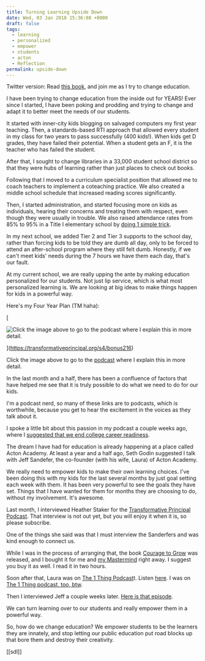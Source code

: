 ```yaml
---
title: Turning Learning Upside Down
date: Wed, 03 Jan 2018 15:36:08 +0000
draft: false
tags:
  - learning
  - personalized
  - empower
  - students
  - acton
  - Reflection
permalink: upside-down
---
```


Twitter version: Read [this book](http://amzn.to/2qhqhQZ), and join me as I try to change education.

I have been trying to change education from the inside out for YEARS! Ever since I started, I have been poking and prodding and trying to change and adapt it to better meet the needs of our students.

It started with inner-city kids blogging on salvaged computers my first year teaching. Then, a standards-based RTI approach that allowed every student in my class for two years to pass successfully (400 kids!). When kids get D grades, they have failed their potential. When a student gets an F, it is the teacher who has failed the student.

After that, I sought to change libraries in a 33,000 student school district so that they were hubs of learning rather than just places to check out books.

Following that I moved to a curriculum specialist position that allowed me to coach teachers to implement a coteaching practice. We also created a middle school schedule that increased reading scores significantly.

Then, I started administration, and started focusing more on kids as individuals, hearing their concerns and treating them with respect, even though they were usually in trouble. We also raised attendance rates from 85% to 95% in a Title I elementary school by [doing 1 simple trick](https://www.youtube.com/watch?v=Xz_zKCgCLnQ&t=11s).

In my next school, we added Tier 2 and Tier 3 supports to the school day, rather than forcing kids to be told they are dumb all day, only to be forced to attend an after-school program where they still felt dumb. Honestly, if we can't meet kids' needs during the 7 hours we have them each day, that's our fault.

At my current school, we are really upping the ante by making education personalized for our students. Not just lip service, which is what most personalized learning is. We are looking at big ideas to make things happen for kids in a powerful way.

Here's my Four Year Plan (TM haha):

[

![Click the image above to go to the podcast where I explain this in more detail.&nbsp;](https://images.squarespace-cdn.com/content/v1/4fffa949e4b0b4590d67b4e7/1514992019296-CDE25WF69S6RA1GINW5G/Tanana+Four+Year+Plan)



](https://transformativeprincipal.org/s4/bonus216)

Click the image above to go to the [podcast](https://transformativeprincipal.org/s4/bonus216) where I explain this in more detail. 

In the last month and a half, there has been a confluence of factors that have helped me see that it is truly possible to do what we need to do for our kids.

I'm a podcast nerd, so many of these links are to podcasts, which is worthwhile, because you get to hear the excitement in the voices as they talk about it.

I spoke a little bit about this passion in my podcast a couple weeks ago, where I [suggested that we end college career readiness](https://transformativeprincipal.org/s4/bonus219).

The dream I have had for education is already happening at a place called Acton Academy. At least a year and a half ago, Seth Godin suggested I talk with Jeff Sandefer, the co-founder (with his wife, Laura) of Acton Academy.

We really need to empower kids to make their own learning choices. I've been doing this with my kids for the last several months by just goal setting each week with them. It has been very powerful to see the goals they have set. Things that I have wanted for them for months they are choosing to do, without my involvement. It's awesome.

Last month, I interviewed Heather Staker for the [Transformative Principal Podcast](http://transformativeprincipal.org/). That interview is not out yet, but you will enjoy it when it is, so please subscribe.

One of the things she said was that I must interview the Sanderfers and was kind enough to connect us.

While I was in the process of arranging that, the book [Courage to Grow](http://amzn.to/2qhqhQZ) was released, and I bought it for me and [my Mastermind](http://transformativeprincipal.org/mastermind) right away. I suggest you buy it as well. I read it in two hours.

Soon after that, Laura was on [The 1 Thing Podcast](https://www.the1thing.com/podcasts/99/)t. Listen [here](https://overcast.fm/+HzI0exNwA). I was on [The 1 Thing podcast, too, btw](https://www.the1thing.com/podcasts/101/).

Then I interviewed Jeff a couple weeks later. [Here is that episode](https://transformativeprincipal.org/s5/219).

We can turn learning over to our students and really empower them in a powerful way.

So, how do we change education? We empower students to be the learners they are innately, and stop letting our public education put road blocks up that bore them and destroy their creativity.

[[sdl]]